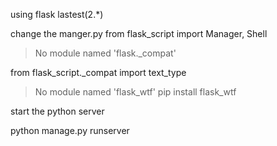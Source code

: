 using flask lastest(2.*)

change the manger.py
from flask_script import Manager, Shell


>No module named 'flask._compat'

from flask_script._compat  import text_type

>No module named 'flask_wtf'
pip install flask_wtf



start the python server

python manage.py runserver